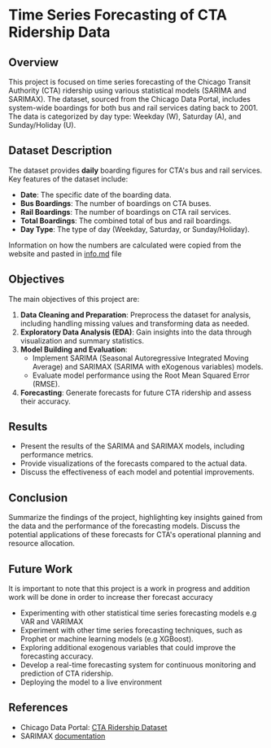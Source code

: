 # Time Series Forecasting of CTA Ridership Data

## Overview
This project is focused on time series forecasting of the Chicago Transit Authority (CTA) ridership using various statistical models (SARIMA and SARIMAX).
The dataset, sourced from the Chicago Data Portal, includes system-wide boardings for both bus and rail services dating back to 2001. The data is categorized by day type: Weekday (W), Saturday (A), and Sunday/Holiday (U).

## Dataset Description

The dataset provides **daily** boarding figures for CTA's bus and rail services. Key features of the dataset include:

- **Date**: The specific date of the boarding data.
- **Bus Boardings**: The number of boardings on CTA buses.
- **Rail Boardings**: The number of boardings on CTA rail services.
- **Total Boardings**: The combined total of bus and rail boardings.
- **Day Type**: The type of day (Weekday, Saturday, or Sunday/Holiday).

Information on how the numbers are calculated were copied from the website and pasted in [info.md](info.md) file

## Objectives

The main objectives of this project are:
1. **Data Cleaning and Preparation**: Preprocess the dataset for analysis, including handling missing values and transforming data as needed.
2. **Exploratory Data Analysis (EDA)**: Gain insights into the data through visualization and summary statistics.
3. **Model Building and Evaluation**:
   - Implement SARIMA (Seasonal Autoregressive Integrated Moving Average) and SARIMAX (SARIMA with eXogenous variables) models.
   - Evaluate model performance using the Root Mean Squared Error (RMSE).
4. **Forecasting**: Generate forecasts for future CTA ridership and assess their accuracy.

## Results
- Present the results of the SARIMA and SARIMAX models, including performance metrics.
- Provide visualizations of the forecasts compared to the actual data.
- Discuss the effectiveness of each model and potential improvements.

## Conclusion

Summarize the findings of the project, highlighting key insights gained from the data and the performance of the forecasting models. Discuss the potential applications of these forecasts for CTA's operational planning and resource allocation.

## Future Work

It is important to note that this project is a work in progress and addition work will be done in order to increase ther forecast accuracy
- Experimenting with other statistical time series forecasting models e.g VAR and VARIMAX
- Experiment with other time series forecasting techniques, such as Prophet or machine learning models (e.g XGBoost).
- Exploring additional exogenous variables that could improve the forecasting accuracy.
- Develop a real-time forecasting system for continuous monitoring and prediction of CTA ridership.
- Deploying the model to a live environment

## References
- Chicago Data Portal: [CTA Ridership Dataset](hhttps://data.cityofchicago.org/Transportation/CTA-Ridership-Daily-Boarding-Totals/6iiy-9s97/about_data)
- SARIMAX [documentation](https://www.statsmodels.org/dev/generated/statsmodels.tsa.statespace.sarimax.SARIMAX)
